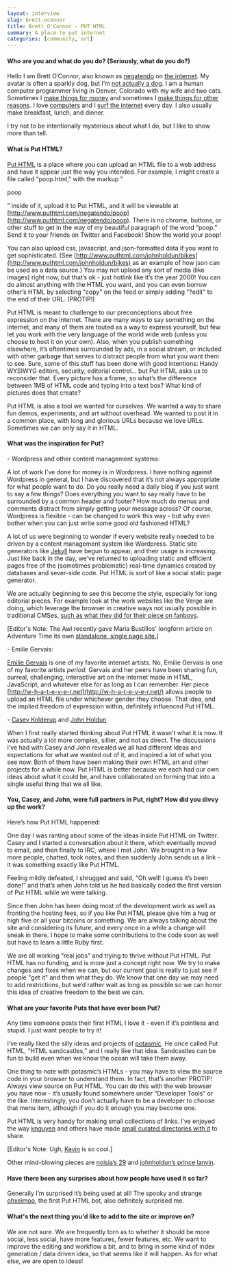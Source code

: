```yaml
---
layout: interview
slug: brett.oconnor
title: Brett O'Connor - PUT HTML
summary: A place to put internet
categories: [community, art]
---
```


#### Who are you and what do you do? (Seriously, what do you do?)

Hello I am Brett O’Connor, also known as  [negatendo](http://negatendo.net/) on [the internet](http://www.puthtml.com/negatendo/internet). My avatar is often a sparkly dog, but I’m [not actually a dog](http://www.puthtml.com/negatendo/internet/hello-this-is-dog). I am a human computer programmer living in Denver, Colorado with my wife and two cats. Sometimes I [make things for money](http://www.puthtml.com/negatendo/internet/bizness) and sometimes I [make things for other reasons](http://www.puthtml.com/negatendo/blur). I love [computers](http://www.puthtml.com/negatendo/cooldude) and I [surf the internet](http://www.puthtml.com/negatendo/internet/surf) every day. I also usually make breakfast, lunch, and dinner.

I try not to be intentionally mysterious about what I do, but I like to show more than tell.

#### What is Put HTML?

[Put HTML](http://puthtml.com) is a place where you can upload an HTML file to a web address and have it appear just the way you intended. For example, I might create a file called “poop.html," with the markup "<p>poop</p>” inside of it, upload it to Put HTML, and it will be viewable at [http://www.puthtml.com/negatendo/poop](http://www.puthtml.com/negatendo/poop). There is no chrome, buttons, or other stuff to get in the way of my beautiful paragraph of the word “poop.” Send it to your friends on Twitter and Facebook! Show the world your poop!

You can also upload css, javascript, and json-formatted data if you want to get sophisticated. (See [http://www.puthtml.com/johnholdun/bikes](http://www.puthtml.com/johnholdun/bikes) as an example of how json can be used as a data source.) You may not upload any sort of media (like images) right now, but that’s ok - just hotlink like it’s the year 2000! You can do almost anything with the HTML you want, and you can even borrow other’s HTML by selecting "copy" on the feed or simply adding “?edit" to the end of their URL. (PROTIP!)

Put HTML is meant to challenge to our preconceptions about free expression on the internet. There are many ways to say something on the internet, and many of them are touted as a way to express yourself, but few let you work with the very language of the world wide web (unless you choose to host it on your own). Also, when you publish something elsewhere, it’s oftentimes surrounded by ads, in a social stream, or included with other garbage that serves to distract people from what you want them to see. Sure, some of this stuff has been done with good intentions: Handy WYSIWYG editors, security, editorial control… but Put HTML asks us to reconsider that. Every picture has a frame, so what’s the difference between 1MB of HTML code and typing into a text box? What kind of pictures does that create?

Put HTML is also a tool we wanted for ourselves. We wanted a way to share fun demos, experiments, and art without overhead. We wanted to post it in a common place, with long and glorious URLs because we love URLs. Sometimes we can only say it in HTML.

#### What was the inspiration for Put?

\- Wordpress and other content management systems:

A lot of work I’ve done for money is in Wordpress. I have nothing against Wordpress in general, but I have discovered that it’s not always appropriate for what people want to do. Do you really need a daily blog if you just want to say a few things? Does everything you want to say really have to be surrounded by a common header and footer? How much do menus and comments distract from simply getting your message across? Of course, Wordpress is flexible - can be changed to work this way - but why even bother when you can just write some good old fashioned HTML?

A lot of us were beginning to wonder if every website really needed to be driven by a content management system like Wordpress. Static site generators like [Jekyll](https://github.com/jekyll/jekyll) have begun to appear, and their usage is increasing. Just like back in the day, we’ve returned to uploading static and efficient pages free of the (sometimes problematic) real-time dynamics created by databases and sever-side code. Put HTML is sort of like a social static page generator.

We are actually beginning to see this become the style, especially for long editorial pieces. For example look at the work websites like the Verge are doing, which leverage the browser in creative ways not usually possible in traditional CMSes, [such as what they did for their piece on fanboys](http://www.snd.org/2014/01/the-inside-story-of-the-verges-os-responsive-exploration-of-fanboys/).

[Editor's Note: The Awl recently gave Maria Bustillos' longform article on Adventure Time its own [standalone, single page site.](http://theholenearthecenteroftheworld.com/)]

\- Emilie Gervais:

[Emilie Gervais](http://www.emiliegervais.com/) is one of my favorite internet artists. No, Emilie Gervais is one of my favorite artists *period.* Gervais and her peers have been sharing fun, surreal, challenging, interactive art on the internet made in HTML, JavaScript, and whatever else for as long as I can remember.  Her piece [http://w-h-a-t-e-v-e-r.net](http://w-h-a-t-e-v-e-r.net/) allows people to upload an HTML file under whichever gender they choose. That idea, and the implied freedom of expression within, definitely influenced Put HTML.

\- [Casey Kolderup](http://twitter.com/ckolderup) and [John Holdun](https://twitter.com/johnholdun)

When I first really started thinking about Put HTML it wasn't what it is now. It was actually a lot more complex, sillier, and not as direct. The discussions I’ve had with Casey and John revealed we all had different ideas and expectations for what we wanted out of it, and inspired a lot of what you see now. Both of them have been making their own HTML art and other projects for a while now. Put HTML is better because we each had our own ideas about what it could be, and have collaborated on forming that into a single useful thing that we all like.

#### You, Casey, and John, were full partners in Put, right? How did you divvy up the work?

Here’s how Put HTML happened:

One day I was ranting about some of the ideas inside Put HTML on Twitter. Casey and I started a conversation about it there, which eventually moved to email, and then finally to IRC, where I met John. We brought in a few more people, chatted, took notes, and then suddenly John sends us a link - it was something exactly like Put HTML.

Feeling mildly defeated, I shrugged and said, “Oh well! I guess it’s been done!” and that’s when John told us he had basically coded the first version of Put HTML while we were talking.

Since then John has been doing most of the development work as well as fronting the hosting fees, so if you like Put HTML please give him a hug or high five or all your bitcoins or something. We are always talking about the site and considering its future, and every once in a while a change will sneak in there. I hope to make some contributions to the code soon as well but have to learn a little Ruby first.

We are all working “real jobs" and trying to thrive without Put HTML. Put HTML has no funding, and is more just a concept right now. We try to make changes and fixes when we can, but our current goal is really to just see if people "get it" and then what they do. We know that one day we may need to add restrictions, but we’d rather wait as long as possible so we can honor this idea of creative freedom to the best we can.

#### What are your favorite Puts that have ever been Put?

Any time someone posts their first HTML I love it - even if it’s pointless and stupid. I just want people to try it!

I’ve really liked the silly ideas and projects of [potasmic](http://www.puthtml.com/potasmic). He once called Put HTML, “HTML sandcastles,” and I really like that idea. Sandcastles can be fun to build even when we know the ocean will take them away.

One thing to note with potasmic’s HTMLs - you may have to view the source code in your browser to understand them. In fact, that’s another PROTIP! Always view source on Put HTML. You can do this with the web browser you have now - it’s usually found somewhere under “Developer Tools” or the like. Interestingly, you don’t actually have to be a developer to choose that menu item, although if you do it enough you may become one.

Put HTML is very handy for making small collections of links. I’ve enjoyed the way [knguyen](http://www.puthtml.com/knguyen) and others have made [small curated directories with it](http://www.puthtml.com/knguyen/tiny_directory) to share.

[Editor's Note: Ugh, [Kevin](http://twitter.com/knguyen) is so cool.]

Other mind-blowing pieces are [noisia’s 29](http://www.puthtml.com/noisia/29) and [johnholdun’s prince lanvin](http://www.puthtml.com/johnholdun/prince/lanvin).

#### Have there been any surprises about how people have used it so far?

Generally I’m surprised it’s being used at all! The spooky and strange [ohxeimoo](http://www.puthtml.com/ohxeimoo), the first Put HTML bot, also definitely surprised me.

#### What's the next thing you'd like to add to the site or improve on?

We are not sure. We are frequently torn as to whether it should be more social, less social, have more features, fewer features, etc. We want to improve the editing and workflow a bit, and to bring in some kind of index generation / data driven idea, so that seems like it will happen. As for what else, we are open to ideas!

